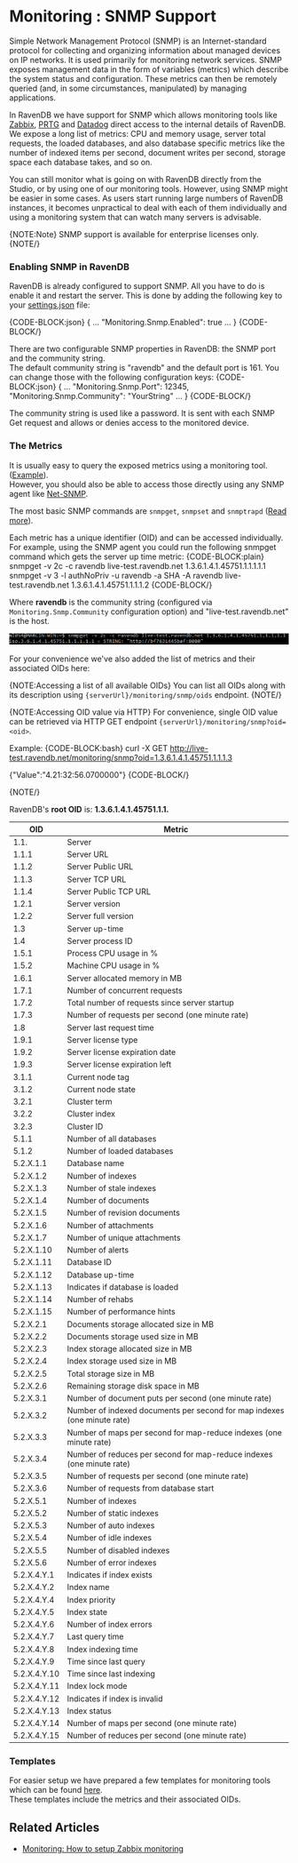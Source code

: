 ﻿# Monitoring : SNMP Support

Simple Network Management Protocol (SNMP) is an Internet-standard protocol for collecting and organizing information 
about managed devices on IP networks. It is used primarily for monitoring network services. SNMP exposes management 
data in the form of variables (metrics) which describe the system status and configuration. These metrics can then be 
remotely queried (and, in some circumstances, manipulated) by managing applications.

In RavenDB we have support for SNMP which allows monitoring tools like [Zabbix](https://www.zabbix.com), [PRTG](https://www.paessler.com/prtg) 
and [Datadog](https://www.datadoghq.com/) direct access to the internal details of RavenDB. We expose a long list of metrics: CPU and memory usage,
server total requests, the loaded databases, and also database specific metrics like the number of indexed items per 
second, document writes per second, storage space each database takes, and so on. 

You can still monitor what is going on with RavenDB directly from the Studio, or by using one of our monitoring tools. However, using SNMP might be easier in some cases. 
As users start running large numbers of RavenDB instances, it becomes unpractical to deal with each of them individually and using a monitoring system that can watch many servers is advisable.

{NOTE:Note}
SNMP support is available for enterprise licenses only.
{NOTE/}

### Enabling SNMP in RavenDB

RavenDB is already configured to support SNMP. All you have to do is enable it and restart the server. 
This is done by adding the following key to your [settings.json](../../configuration/configuration-options#json) file:

{CODE-BLOCK:json}
{
    ...
    "Monitoring.Snmp.Enabled": true
    ...
}
{CODE-BLOCK/}

There are two configurable SNMP properties in RavenDB: the SNMP port and the community string.   
The default community string is "ravendb" and the default port is 161. 
You can change those with the following configuration keys:
{CODE-BLOCK:json}
{
    ...
    "Monitoring.Snmp.Port": 12345,
    "Monitoring.Snmp.Community": "YourString"
    ...
}
{CODE-BLOCK/}

The community string is used like a password. It is sent with each SNMP Get request and allows or denies access to the monitored device.

### The Metrics

It is usually easy to query the exposed metrics using a monitoring tool. ([Example](./setup-zabbix)).   
However, you should also be able to access those directly using any SNMP agent like [Net-SNMP](http://net-snmp.sourceforge.net/).   

The most basic SNMP commands are `snmpget`, `snmpset` and `snmptrapd` ([Read more](http://net-snmp.sourceforge.net/tutorial/tutorial-5/commands/)).   

Each metric has a unique identifier (OID) and can be accessed individually.   
For example, using the SNMP agent you could run the following snmpget command which gets the server up time metric:
{CODE-BLOCK:plain}
snmpget -v 2c -c ravendb live-test.ravendb.net 1.3.6.1.4.1.45751.1.1.1.1.1
snmpget -v 3 -l authNoPriv -u ravendb -a SHA -A ravendb live-test.ravendb.net 1.3.6.1.4.1.45751.1.1.1.2
{CODE-BLOCK/}

Where **ravendb** is the community string (configured via `Monitoring.Snmp.Community` configuration option) and "live-test.ravendb.net" is the host.

![Figure 7. Monitoring : How to setup Zabbix monitoring: snmpget result](images/monitoring-zabbix-snmpget.PNG) 

For your convenience we've also added the list of metrics and their associated OIDs here:   

{NOTE:Accessing a list of all available OIDs}
You can list all OIDs along with its description using `{serverUrl}/monitoring/snmp/oids` endpoint.
{NOTE/}

{NOTE:Accessing OID value via HTTP}
For convenience, single OID value can be retrieved via HTTP GET endpoint `{serverUrl}/monitoring/snmp?oid=<oid>`.

Example:
{CODE-BLOCK:bash}
curl -X GET http://live-test.ravendb.net/monitoring/snmp?oid=1.3.6.1.4.1.45751.1.1.1.3

{"Value":"4.21:32:56.0700000"}
{CODE-BLOCK/}

{NOTE/}

RavenDB's **root OID** is: **1.3.6.1.4.1.45751.1.1.**

| OID | Metric |
| --- | ------ |
| 1.1. |Server |
| 1.1.1 |Server URL |
| 1.1.2 | Server Public URL |
| 1.1.3 | Server TCP URL |
| 1.1.4 | Server Public TCP URL |
| 1.2.1 | Server version |
| 1.2.2 | Server full version |
| 1.3 | Server up-time |
| 1.4 | Server process ID |
| 1.5.1 | Process CPU usage in % |
| 1.5.2 | Machine CPU usage in % |
| 1.6.1 | Server allocated memory in MB |
| 1.7.1 | Number of concurrent requests |
| 1.7.2 | Total number of requests since server startup |
| 1.7.3 | Number of requests per second (one minute rate) |
| 1.8 | Server last request time |
| 1.9.1 | Server license type |
| 1.9.2 | Server license expiration date |
| 1.9.3 | Server license expiration left |
| 3.1.1 | Current node tag |
| 3.1.2 | Current node state |
| 3.2.1 | Cluster term |
| 3.2.2 | Cluster index |
| 3.2.3 | Cluster ID |
| 5.1.1 | Number of all databases |
| 5.1.2 | Number of loaded databases |
| 5.2.X.1.1 | Database name |
| 5.2.X.1.2 | Number of indexes |
| 5.2.X.1.3 | Number of stale indexes |
| 5.2.X.1.4 | Number of documents |
| 5.2.X.1.5 | Number of revision documents |
| 5.2.X.1.6 | Number of attachments |
| 5.2.X.1.7 | Number of unique attachments |
| 5.2.X.1.10 | Number of alerts |
| 5.2.X.1.11 | Database ID |
| 5.2.X.1.12 | Database up-time |
| 5.2.X.1.13 | Indicates if database is loaded |
| 5.2.X.1.14 | Number of rehabs |
| 5.2.X.1.15 | Number of performance hints |
| 5.2.X.2.1 | Documents storage allocated size in MB |
| 5.2.X.2.2 | Documents storage used size in MB |
| 5.2.X.2.3 | Index storage allocated size in MB |
| 5.2.X.2.4 | Index storage used size in MB |
| 5.2.X.2.5 | Total storage size in MB |
| 5.2.X.2.6 | Remaining storage disk space in MB |
| 5.2.X.3.1 | Number of document puts per second (one minute rate) |
| 5.2.X.3.2 | Number of indexed documents per second for map indexes (one minute rate) |
| 5.2.X.3.3 | Number of maps per second for map-reduce indexes (one minute rate) |
| 5.2.X.3.4 | Number of reduces per second for map-reduce indexes (one minute rate) |
| 5.2.X.3.5 | Number of requests per second (one minute rate) |
| 5.2.X.3.6 | Number of requests from database start |
| 5.2.X.5.1 | Number of indexes |
| 5.2.X.5.2 | Number of static indexes |
| 5.2.X.5.3 | Number of auto indexes |
| 5.2.X.5.4 | Number of idle indexes |
| 5.2.X.5.5 | Number of disabled indexes |
| 5.2.X.5.6 | Number of error indexes |
| 5.2.X.4.Y.1 | Indicates if index exists |
| 5.2.X.4.Y.2 | Index name |
| 5.2.X.4.Y.4 | Index priority |
| 5.2.X.4.Y.5 | Index state |
| 5.2.X.4.Y.6 | Number of index errors |
| 5.2.X.4.Y.7 | Last query time |
| 5.2.X.4.Y.8 | Index indexing time |
| 5.2.X.4.Y.9 | Time since last query |
| 5.2.X.4.Y.10 | Time since last indexing |
| 5.2.X.4.Y.11 | Index lock mode |
| 5.2.X.4.Y.12 | Indicates if index is invalid |
| 5.2.X.4.Y.13 | Index status |
| 5.2.X.4.Y.14 | Number of maps per second (one minute rate) |
| 5.2.X.4.Y.15 | Number of reduces per second (one minute rate) |

### Templates

For easier setup we have prepared a few templates for monitoring tools which can be found [here](https://github.com/ravendb/ravendb/tree/v4.0/src/Raven.Server/Monitoring/Snmp/Templates).   
These templates include the metrics and their associated OIDs.

## Related Articles

- [Monitoring: How to setup Zabbix monitoring](./setup-zabbix)
